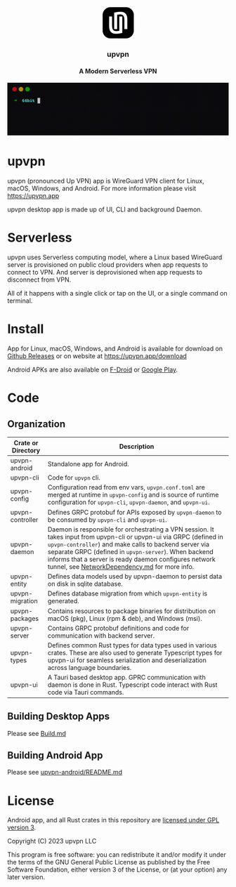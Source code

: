 <div align="center">
    <a href="https://upvpn.app">
        <img src="./upvpn-assets/icons/Square71x71Logo.png" >
    </a>
    <h3 align="center">upvpn</h3>
    <h4 align="center">A Modern Serverless VPN</h4>
    <img src="upvpn-assets/cli.gif" />
</div>

# upvpn

upvpn (pronounced Up VPN) app is WireGuard VPN client for Linux, macOS, Windows, and Android.
For more information please visit https://upvpn.app

upvpn desktop app is made up of UI, CLI and background Daemon.

# Serverless

upvpn uses Serverless computing model, where a Linux based WireGuard server is provisioned on public cloud providers when app requests to connect to VPN. And server is deprovisioned when app requests to disconnect from VPN.

All of it happens with a single click or tap on the UI, or a single command on terminal.

# Install
App for Linux, macOS, Windows, and Android is available for download on [Github Releases](https://github.com/upvpn/upvpn-app/releases) or on website at https://upvpn.app/download

Android APKs are also available on [F-Droid](https://f-droid.org/packages/app.upvpn.upvpn/) or [Google Play](https://play.google.com/store/apps/details?id=app.upvpn.upvpn).

# Code

## Organization

| Crate or Directory | Description |
| --- | --- |
| upvpn-android | Standalone app for Android. |
| upvpn-cli | Code for `upvpn` cli. |
| upvpn-config | Configuration read from env vars, `upvpn.conf.toml` are merged at runtime in `upvpn-config` and is source of runtime configuration for `upvpn-cli`, `upvpn-daemon`, and `upvpn-ui`. |
| upvpn-controller | Defines GRPC protobuf for APIs exposed by `upvpn-daemon` to be consumed by `upvpn-cli` and `upvpn-ui`. |
| upvpn-daemon | Daemon is responsible for orchestrating a VPN session. It takes input from upvpn-cli or upvpn-ui via GRPC (defined in `upvpn-controller`) and make calls to backend server via separate GRPC (defined in `upvpn-server`). When backend informs that a server is ready daemon configures network tunnel, see [NetworkDependency.md](./NetworkDependency.md) for more info. |
| upvpn-entity | Defines data models used by upvpn-daemon to persist data on disk in sqlite database. |
| upvpn-migration | Defines database migration from which `upvpn-entity` is generated. |
| upvpn-packages| Contains resources to package binaries for distribution on macOS (pkg), Linux (rpm & deb), and Windows (msi). |
|upvpn-server| Contains GRPC protobuf definitions and code for communication with backend server. |
| upvpn-types | Defines common Rust types for data types used in various crates. These are also used to generate Typescript types for upvpn-ui for seamless serialization and deserialization across language boundaries. |
|upvpn-ui| A Tauri based desktop app. GPRC communication with daemon is done in Rust. Typescript code interact with Rust code via Tauri commands. |


## Building Desktop Apps

Please see [Build.md](./Build.md)

## Building Android App

Please see [upvpn-android/README.md](./upvpn-android/README.md)

# License

 Android app, and all Rust crates in this repository are [licensed under GPL version 3](./LICENSE).

Copyright (C) 2023  upvpn LLC

This program is free software: you can redistribute it and/or modify
it under the terms of the GNU General Public License as published by
the Free Software Foundation, either version 3 of the License, or
(at your option) any later version.

